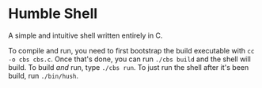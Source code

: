 # Humble Shell
A simple and intuitive shell written entirely in C.

To compile and run, you need to first bootstrap the build executable with `cc -o cbs cbs.c`. Once that's done, you can run `./cbs build` and the shell will build. To build *and* run, type `./cbs run`. To just run the shell after it's been build, run `./bin/hush`.
